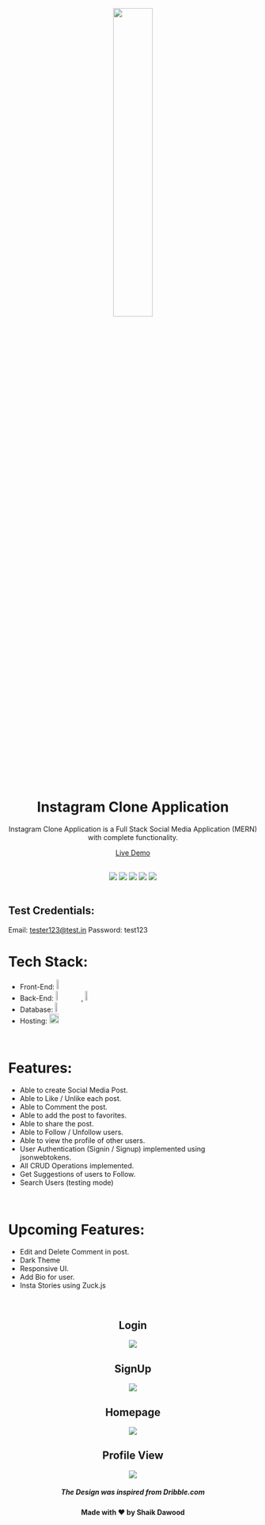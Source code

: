 <div align="center">
  <img src="https://i.ibb.co/bW6Rv8r/ins111.png" width="40%" />


  <h1> Instagram Clone Application</h1>
Instagram Clone Application is a Full Stack Social Media Application (MERN) with complete functionality.
  <br>

  <a href="https://ins-skd.herokuapp.com/"> Live Demo </a>
</div>

<br>
<div align="center">
<img src="https://img.shields.io/badge/Maintained%3F-yes-green.svg" /> <img src="https://badges.frapsoft.com/os/v2/open-source.svg?v=103" /> <img src="https://img.shields.io/badge/maintainer-dawoodxp97-blue" /> <img src="https://cdn.rawgit.com/sindresorhus/awesome/d7305f38d29fed78fa85652e3a63e154dd8e8829/media/badge.svg" /> <img src="https://img.shields.io/badge/Made%20With-Love-orange.svg" />
</div>

<br>

## Test Credentials:
Email: tester123@test.in
Password: test123

# Tech Stack:
- Front-End: <img src="https://img.shields.io/badge/React-20232A?style=for-the-badge&logo=react&logoColor=61DAFB" width="10%" height="20" />
- Back-End: <img src="https://img.shields.io/badge/node.js-%2343853D.svg?style=for-the-badge&logo=node.js&logoColor=white" width="10%" height="20"/> , <img src="https://img.shields.io/badge/express.js-%23404d59.svg?style=for-the-badge&logo=express&logoColor=%2361DAFB" width="10%" height="20"/> 
- Database: <img src="https://img.shields.io/badge/MongoDB-%234ea94b.svg?style=for-the-badge&logo=mongodb&logoColor=white" width="10%" height="20" />
- Hosting:  <img src="https://img.shields.io/badge/Heroku-Hosting-F1C40F?style=for-the-badge&logo=heroku&logoColor=white" width="20%" height="20" />


<br>

# Features:
- Able to create Social Media Post.
- Able to Like / Unlike each post.
- Able to Comment the post.
- Able to add the post to favorites.
- Able to share the post.
- Able to Follow / Unfollow users.
- Able to view the profile of other users.
- User Authentication (Signin / Signup) implemented using jsonwebtokens.
- All CRUD Operations implemented.
- Get Suggestions of users to Follow.
- Search Users (testing mode)


<br>

# Upcoming Features:
- Edit and Delete Comment in post.
- Dark Theme
- Responsive UI.
- Add Bio for user.
- Insta Stories using Zuck.js

<br>
<div align="center">
  <h2> Login </h2>
  
  <img src="https://user-images.githubusercontent.com/77268355/136896518-98069d9b-469a-459c-9e91-1855c0585628.png" />
<br>
  <h2> SignUp </h2>
  
  <img src="https://user-images.githubusercontent.com/77268355/136896547-6667d2c6-eb15-4a8f-9cce-e6c0774af44a.png" />
<br>
  <h2> Homepage </h2>

  <img src="https://user-images.githubusercontent.com/77268355/136896599-45ca24cb-ee41-468e-ade3-5537a2897c7b.png" />
<br>
    <h2> Profile View </h2>

  <img src="https://user-images.githubusercontent.com/77268355/136896648-7d2b8018-2bed-498e-ba7c-910f1199c1ef.png" />
<br>
  <h5>The Design was inspired from Dribble.com</h5>
  <h4>Made with ❤️ by Shaik Dawood</h4>

</div>
